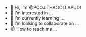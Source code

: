 - 👋 Hi, I’m @POOJITHAGOLLAPUDI
- 👀 I’m interested in ...
- 🌱 I’m currently learning ...
- 💞️ I’m looking to collaborate on ...
- 📫 How to reach me ...

<!---
POOJITHAGOLLAPUDI/POOJITHAGOLLAPUDI is a ✨ special ✨ repository because its `README.md` (this file) appears on your GitHub profile.
You can click the Preview link to take a look at your changes.
--->
